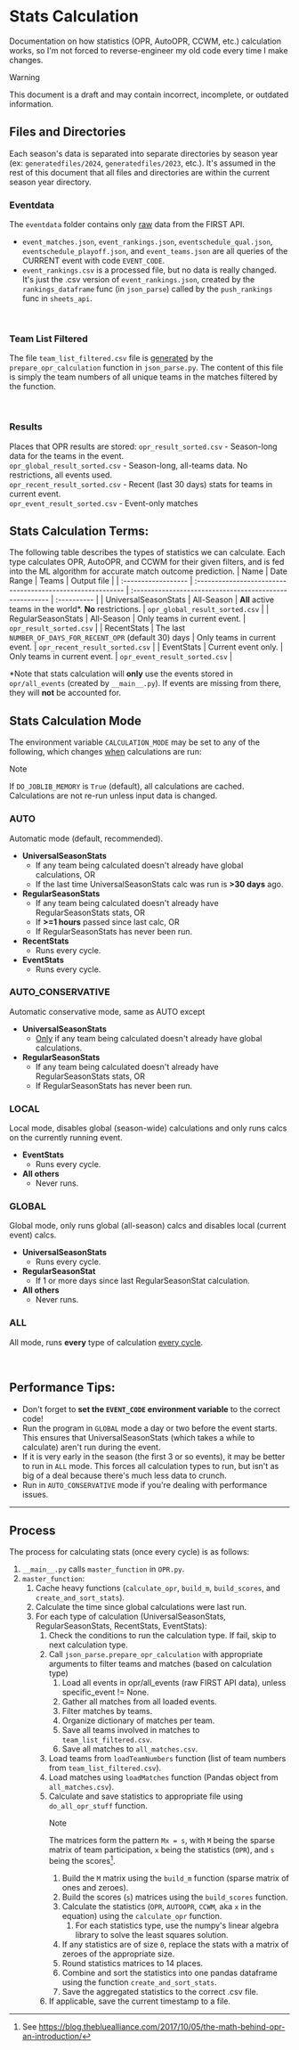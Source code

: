 # Stats Calculation

<!-- Copyright (C) 2025, Drew Wingfield

This document is part of EDrewcated Guesser by Drew Wingfield, found at https://github.com/DrewWing/EDrewcatedGuesser.
EDrewcated Guesser is free software: you can redistribute it and/or modify it under 
the terms of the AGNU Affero General Public License as published by the Free Software 
Foundation, either version 3 of the License, or (at your option) any later version.

EDrewcated Guesser is distributed in the hope that it will be useful, but WITHOUT ANY 
WARRANTY; without even the implied warranty of MERCHANTABILITY or FITNESS FOR A PARTICULAR 
PURPOSE. See the AGNU Affero General Public License for more details.

You should have received a copy of the AGNU Affero General Public License along with 
EDrewcated Guesser. If not, see <https://www.gnu.org/licenses/>.

See the documentation in the README.md file. -->

Documentation on how statistics (OPR, AutoOPR, CCWM, etc.) calculation works, so I'm not forced
to reverse-engineer my old code every time I make changes.

> [!Warning]
> This document is a draft and may contain incorrect, incomplete, or outdated information.

## Files and Directories
Each season's data is separated into separate directories by season year (ex: `generatedfiles/2024`, `generatedfiles/2023`, etc.).
It's assumed in the rest of this document that all files and directories are within the current season year directory.

### Eventdata
The `eventdata` folder contains only <u>raw</u> data from the FIRST API.
  - `event_matches.json`, `event_rankings.json`, `eventschedule_qual.json`, `eventschedule_playoff.json`, and `event_teams.json` are all queries of the CURRENT event with code `EVENT_CODE`.
  - `event_rankings.csv` is a processed file, but no data is really changed. It's just the .csv version of `event_rankings.json`, created by the `rankings_dataframe` func (in `json_parse`) called by the `push_rankings` func in `sheets_api`.

<br>

### Team List Filtered
The file `team_list_filtered.csv` file is <u>generated</u> by the `prepare_opr_calculation` function in `json_parse.py`.
The content of this file is simply the team numbers of all unique teams in the matches filtered by the function.

<br>

### Results
Places that OPR results are stored:
`opr_result_sorted.csv` - Season-long data for the teams in the event. \
`opr_global_result_sorted.csv` - Season-long, all-teams data. No restrictions, all events used. \
`opr_recent_result_sorted.csv` - Recent (last 30 days) stats for teams in current event. \
`opr_event_result_sorted.csv` - Event-only matches


## Stats Calculation Terms:
The following table describes the types of statistics we can calculate. Each type calculates OPR, AutoOPR, and CCWM for their given filters, and is fed into the ML algorithm for accurate match outcome prediction.
| Name                 | Date Range                                                 | Teams                                                   | Output file |
| :------------------  | :--------------------------------------------------------- | :------------------------------------------------------ | :---------- |
| UniversalSeasonStats | All-Season                                                 | **All** active teams in the world*. **No** restrictions. | `opr_global_result_sorted.csv` |
| RegularSeasonStats   | All-Season                                                 | Only teams in current event.                            | `opr_result_sorted.csv` |
| RecentStats          | The last `NUMBER_OF_DAYS_FOR_RECENT_OPR` (default 30) days | Only teams in current event.                            | `opr_recent_result_sorted.csv` |
| EventStats           | Current event only.                                        | Only teams in current event.                            | `opr_event_result_sorted.csv` |

*Note that stats calculation will **only** use the events stored in `opr/all_events` (created by `__main__.py`). 
If events are missing from there, they will **not** be accounted for.

## Stats Calculation Mode
The environment variable `CALCULATION_MODE` may be set to any of the following, which changes <u>when</u> calculations are run:

> [!Note]
> If `DO_JOBLIB_MEMORY` is `True` (default), all calculations are cached. Calculations are not re-run unless input data is changed.

### AUTO
Automatic mode (default, recommended).
 - **UniversalSeasonStats**
   - If any team being calculated doesn't already have global calculations, OR
   - If the last time UniversalSeasonStats calc was run is **>30 days** ago.
 - **RegularSeasonStats**
   - If any team being calculated doesn't already have RegularSeasonStats stats, OR
   - If **>=1 hours** passed since last calc, OR
   - If RegularSeasonStats has never been run.
 - **RecentStats**
   - Runs every cycle.
 - **EventStats**
   - Runs every cycle.


### AUTO_CONSERVATIVE
Automatic conservative mode, same as AUTO except

 - **UniversalSeasonStats**
   - <u>Only</u> if any team being calculated doesn't already have global calculations.
 - **RegularSeasonStats** 
   - If any team being calculated doesn't already have RegularSeasonStats stats, OR
   - If RegularSeasonStats has never been run.

### LOCAL
Local mode, disables global (season-wide) calculations and only runs calcs on the currently running event.
 - **EventStats**
   - Runs every cycle.
 - **All others**
   - Never runs.

### GLOBAL
Global mode, only runs global (all-season) calcs and disables local (current event) calcs.
 - **UniversalSeasonStats**
   - Runs every cycle.
 - **RegularSeasonStat**
   - If 1 or more days since last RegularSeasonStat calculation.
 - **All others**
   - Never runs.


### ALL
All mode, runs **every** type of calculation <u>every cycle</u>.

<br>

## Performance Tips:
 - Don't forget to **set the `EVENT_CODE` environment variable** to the correct code! <!-- TODO: add documentation for this, and a link to that doc here -->
 - Run the program in `GLOBAL` mode a day or two before the event starts. This ensures that UniversalSeasonStats (which takes a while to calculate) aren't run during the event.
 - If it is very early in the season (the first 3 or so events), it may be better to run in `ALL` mode. This forces all calculation types to run, but isn't as big of a deal 
 because there's much less data to crunch.
 - Run in `AUTO_CONSERVATIVE` mode if you're dealing with performance issues.


---


## Process
The process for calculating stats (once every cycle) is as follows:

1. `__main__.py` calls `master_function` in `OPR.py`.
2. `master_function`:
   1. Cache heavy functions (`calculate_opr`, `build_m`, `build_scores`, and `create_and_sort_stats`).
   2. Calculate the time since global calculations were last run.
   3. For each type of calculation (UniversalSeasonStats, RegularSeasonStats, RecentStats, EventStats):
      1. Check the conditions to run the calculation type. If fail, skip to next calculation type.
      2. Call `json_parse.prepare_opr_calculation` with appropriate arguments to filter teams and matches (based on calculation type)
         1. Load all events in opr/all_events (raw FIRST API data), unless specific_event != None.
         2. Gather all matches from all loaded events.
         3. Filter matches by teams.
         4. Organize dictionary of matches per team.
         5. Save all teams involved in matches to `team_list_filtered.csv`.
         6. Save all matches to `all_matches.csv`.
      3. Load teams from `loadTeamNumbers` function (list of team numbers from `team_list_filtered.csv`).
      4. Load matches using `loadMatches` function (Pandas object from `all_matches.csv`).
      5. Calculate and save statistics to appropriate file using `do_all_opr_stuff` function.
            > [!Note]
            > The matrices form the pattern `Mx = s`, with `M` being the sparse matrix of team participation,
            `x` being the statistics (`OPR`), and `s` being the scores[^1].
         1. Build the `M` matrix using the `build_m` function (sparse matrix of ones and zeroes).
         2. Build the scores (`s`) matrices using the `build_scores` function.
         3. Calculate the statistics (`OPR`, `AUTOOPR`, `CCWM`, aka `x` in the equation) using the `calculate_opr` function.
            1. For each statistics type, use the numpy's linear algebra library to solve the least squares solution.
         4. If any statistics are of size `0`, replace the stats with a matrix of zeroes of the appropriate size.
         5. Round statistics matrices to 14 places.
         6. Combine and sort the statistics into one pandas dataframe using the function `create_and_sort_stats`.
         7. Save the aggregated statistics to the correct .csv file.
      6. If applicable, save the current timestamp to a file.


<!-- Note: VS Code doesn't like Markdown footnotes for some reason. They should work in 
most other viewers, including GitHub. -->
[^1]: See https://blog.thebluealliance.com/2017/10/05/the-math-behind-opr-an-introduction/
